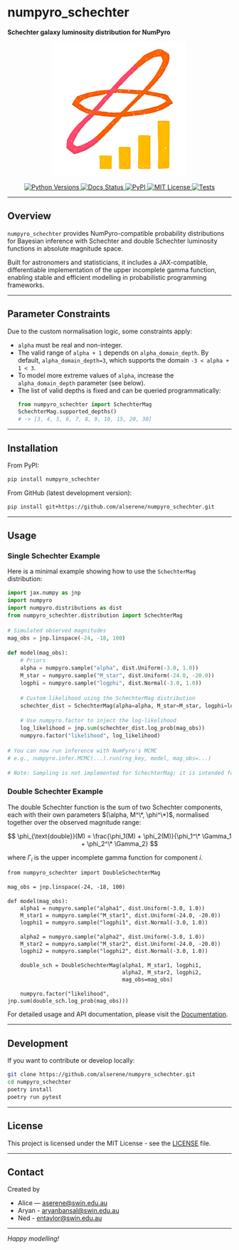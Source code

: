 # numpyro_schechter

**Schechter galaxy luminosity distribution for NumPyro**

<p align="center">
  <img src="https://raw.githubusercontent.com/alserene/numpyro_schechter/main/docs/assets/logo.png" alt="Schechter distribution logo for numpyro_schechter" width="300"/>
</p>

<p align="center">
  <a href="https://pypi.org/project/numpyro-schechter/">
    <img src="https://img.shields.io/pypi/pyversions/numpyro-schechter.svg" alt="Python Versions">
  </a>
  <a href="https://numpyro-schechter.readthedocs.io/en/latest/?badge=latest">
    <img src="https://readthedocs.org/projects/numpyro-schechter/badge/?version=latest" alt="Docs Status">
  </a>
  <a href="https://pypi.org/project/numpyro-schechter/">
    <img src="https://img.shields.io/pypi/v/numpyro-schechter.svg" alt="PyPI">
  </a>
  <a href="https://opensource.org/licenses/MIT">
    <img src="https://img.shields.io/badge/License-MIT-yellow.svg" alt="MIT License">
  </a>
  <a href="https://github.com/alserene/numpyro_schechter/actions/workflows/tests.yml">
    <img src="https://github.com/alserene/numpyro_schechter/actions/workflows/tests.yml/badge.svg" alt="Tests">
  </a>
</p>

---

## Overview

`numpyro_schechter` provides NumPyro-compatible probability distributions for Bayesian inference with Schechter and double Schechter luminosity functions in absolute magnitude space.

Built for astronomers and statisticians, it includes a JAX-compatible, differentiable implementation of the upper incomplete gamma function, enabling stable and efficient modelling in probabilistic programming frameworks.

---

## Parameter Constraints

Due to the custom normalisation logic, some constraints apply:

- `alpha` must be real and non-integer.
- The valid range of `alpha + 1` depends on `alpha_domain_depth`. By default, `alpha_domain_depth=3`, which supports the domain `-3 < alpha + 1 < 3`.
- To model more extreme values of `alpha`, increase the `alpha_domain_depth` parameter (see below).
- The list of valid depths is fixed and can be queried programmatically:
  ```python
  from numpyro_schechter import SchechterMag
  SchechterMag.supported_depths()
  # -> [3, 4, 5, 6, 7, 8, 9, 10, 15, 20, 30]
  ```

---

## Installation

From PyPI:

```bash
pip install numpyro_schechter
```

From GitHub (latest development version):

```bash
pip install git+https://github.com/alserene/numpyro_schechter.git
```

---

## Usage

### Single Schechter Example

Here is a minimal example showing how to use the `SchechterMag` distribution:

```python
import jax.numpy as jnp
import numpyro
import numpyro.distributions as dist
from numpyro_schechter.distribution import SchechterMag

# Simulated observed magnitudes
mag_obs = jnp.linspace(-24, -18, 100)

def model(mag_obs):
    # Priors
    alpha = numpyro.sample("alpha", dist.Uniform(-3.0, 1.0))
    M_star = numpyro.sample("M_star", dist.Uniform(-24.0, -20.0))
    logphi = numpyro.sample("logphi", dist.Normal(-3.0, 1.0))

    # Custom likelihood using the SchechterMag distribution
    schechter_dist = SchechterMag(alpha=alpha, M_star=M_star, logphi=logphi, mag_obs=mag_obs)
    
    # Use numpyro.factor to inject the log-likelihood
    log_likelihood = jnp.sum(schechter_dist.log_prob(mag_obs))
    numpyro.factor("likelihood", log_likelihood)

# You can now run inference with NumPyro's MCMC
# e.g., numpyro.infer.MCMC(...).run(rng_key, model, mag_obs=...)

# Note: Sampling is not implemented for SchechterMag; it is intended for use as a likelihood in inference.
```

### Double Schechter Example

The double Schechter function is the sum of two Schechter components, each with their own parameters 
$(\alpha, M^\*, \phi^\*)$, normalised together over the observed magnitude range:

$$
\phi_{\text{double}}(M) = 
\frac{\phi_1(M) + \phi_2(M)}{\phi_1^\* \Gamma_1 + \phi_2^\* \Gamma_2}
$$

where $\Gamma_i$ is the upper incomplete gamma function for component $i$.

```
from numpyro_schechter import DoubleSchechterMag

mag_obs = jnp.linspace(-24, -18, 100)

def model(mag_obs):
    alpha1 = numpyro.sample("alpha1", dist.Uniform(-3.0, 1.0))
    M_star1 = numpyro.sample("M_star1", dist.Uniform(-24.0, -20.0))
    logphi1 = numpyro.sample("logphi1", dist.Normal(-3.0, 1.0))

    alpha2 = numpyro.sample("alpha2", dist.Uniform(-3.0, 1.0))
    M_star2 = numpyro.sample("M_star2", dist.Uniform(-24.0, -20.0))
    logphi2 = numpyro.sample("logphi2", dist.Normal(-3.0, 1.0))

    double_sch = DoubleSchechterMag(alpha1, M_star1, logphi1,
                                    alpha2, M_star2, logphi2,
                                    mag_obs=mag_obs)

    numpyro.factor("likelihood", jnp.sum(double_sch.log_prob(mag_obs)))
```

For detailed usage and API documentation, please visit the [Documentation](https://numpyro-schechter.readthedocs.io/).

---

## Development

If you want to contribute or develop locally:

```bash
git clone https://github.com/alserene/numpyro_schechter.git
cd numpyro_schechter
poetry install
poetry run pytest
```

---

## License

This project is licensed under the MIT License - see the [LICENSE](LICENSE) file.

---

## Contact

Created by
 - Alice — [aserene@swin.edu.au](mailto:aserene@swin.edu.au)
 - Aryan - [aryanbansal@swin.edu.au](mailto:aryanbansal@swin.edu.au)
 - Ned - [entaylor@swin.edu.au](mailto:entaylor@swin.edu.au)

---

*Happy modelling!*
